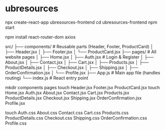 # ubresources

npx create-react-app ubresources-frontend
cd ubresources-frontend
npm start

npm install react-router-dom axios

src/
├── components/       # Reusable parts (Header, Footer, ProductCard)
│   ├── Header.jsx
│   ├── Footer.jsx
│   └── ProductCard.jsx
├── pages/            # All website pages
│   ├── Home.jsx
│   ├── Auth.jsx      # Login & Register
│   ├── About.jsx
│   ├── Contact.jsx
│   ├── Cart.jsx
│   ├── Products.jsx
│   ├── ProductDetails.jsx
│   ├── Checkout.jsx
│   ├── Shipping.jsx
│   ├── OrderConfirmation.jsx
│   └── Profile.jsx
├── App.js            # Main app file (handles routing)
└── index.js          # React entry point

mkdir components pages
touch Header.jsx Footer.jsx ProductCard.jsx
touch Home.jsx Auth.jsx  About.jsx Contact.jsx Cart.jsx Products.jsx ProductDetails.jsx Checkout.jsx Shipping.jsx OrderConfirmation.jsx Profile.jsx

touch Auth.css  About.css Contact.css Cart.css Products.css ProductDetails.css Checkout.css Shipping.css OrderConfirmation.css Profile.css